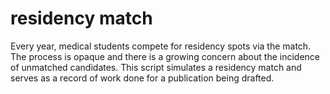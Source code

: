 # residency match

Every year, medical students compete for residency spots via the match. 
The process is opaque and there is a growing concern about the incidence of unmatched candidates. 
This script simulates a residency match and serves as a record of work done for a publication being drafted.
